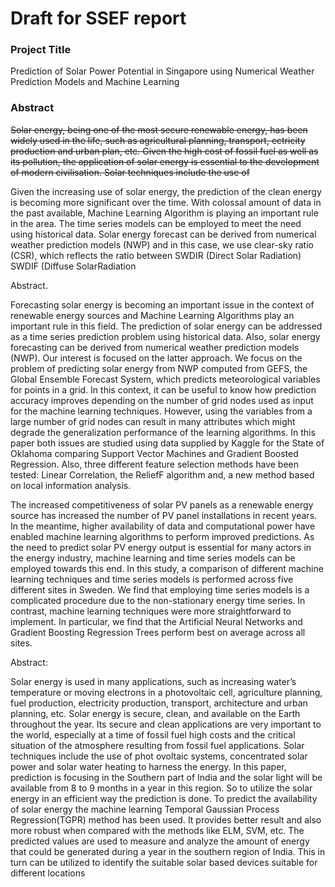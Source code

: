 # Draft for SSEF report

### Project Title

Prediction of Solar Power Potential in Singapore using Numerical Weather Prediction Models and Machine Learning

### Abstract

~~Solar energy, being one of the most secure renewable energy, has been widely used in the life, such as agricultural planning, transport, ectricity production and urban plan, etc. Given the high cost of fossil fuel as well as its pollution, the application of solar energy is essential to the development of modern civilisation. Solar techniques include the use of~~

Given the increasing use of solar energy, the prediction of the clean energy is becoming more significant over the time. With colossal amount of data in the past available, Machine Learning Algorithm is playing an important rule in the area. The time series models can be employed to meet the need using historical data. Solar energy forecast can be derived from numerical weather prediction models (NWP) and in this case, we use clear-sky ratio (CSR), which reflects the ratio between SWDIR (Direct Solar Radiation) SWDIF (Diffuse SolarRadiation







Abstract. 

Forecasting solar energy is becoming an important issue in the context of renewable energy sources and Machine Learning Algorithms play an important rule in this field. The prediction of solar energy can be addressed as a time series prediction problem using historical data. Also, solar energy forecasting can be derived from numerical weather prediction models (NWP). Our interest is focused on the latter approach. We focus on the problem of predicting solar energy from NWP computed from GEFS, the Global Ensemble Forecast System, which predicts meteorological variables for points in a grid. In this context, it can be useful to know how prediction accuracy improves depending on the number of grid nodes used as input for the machine learning techniques. However, using the variables from a large number of grid nodes can result in many attributes which might degrade the generalization performance of the learning algorithms. In this paper both issues are studied using data supplied by Kaggle for the State of Oklahoma comparing Support Vector Machines and Gradient Boosted Regression. Also, three different feature selection methods have been tested: Linear Correlation, the ReliefF algorithm and, a new method based on local information analysis.



The increased competitiveness of solar PV panels as a renewable energy source has increased the number of PV panel installations in recent years. In the meantime, higher availability of data and computational power have enabled machine learning algorithms to perform improved predictions. As the need to predict solar PV energy output is essential for many actors in the energy industry, machine learning and time series models can be employed towards this end. In this study, a comparison of different machine learning techniques and time series models is performed across five different sites in Sweden. We find that employing time series models is a complicated procedure due to the non-stationary energy time series. In contrast, machine learning techniques were more straightforward to implement. In particular, we find that the Artificial Neural Networks and Gradient Boosting Regression Trees perform best on average across all sites.


Abstract:

Solar  energy  is  used  in  many  applications,  such  as  increasing  water’s  temperature  or  moving  electrons  in  a  photovoltaic  cell,  agriculture  planning,  fuel  production,  electricity  production,  transport,  architecture  and  urban  planning,  etc.  Solar  energy  is  secure,  clean,  and  available  on  the  Earth  throughout  the  year.  Its  secure  and  clean  applications  are  very  important  to  the  world,  especially  at  a  time  of  fossil  fuel  high  costs  and  the  critical  situation  of  the  atmosphere  resulting  from  fossil  fuel  applications. Solar techniques include the use of phot ovoltaic systems, concentrated solar power and solar water heating to harness the energy. In this paper, prediction is focusing in the Southern part of India and the solar light will be available from 8 to 9 months in a year in this region. So to utilize the solar energy  in an efficient way the prediction is done. To predict the availability of solar energy the machine  learning  Temporal  Gaussian  Process  Regression(TGPR) method  has  been  used.  It  provides  better result and also more robust when compared with the methods like ELM, SVM, etc. The predicted values  are  used  to  measure  and  analyze  the  amount  of  energy  that  could  be  generated  during  a  year  in  the  southern  region  of  India.  This  in  turn  can  be  utilized  to  identify  the  suitable  solar  based  devices  suitable for different locations